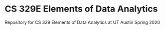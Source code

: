 # CS 329E Elements of Data Analytics 

Repository for CS 329 Elements of Data Analytics at UT Austin Spring 2020